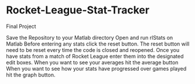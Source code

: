 # Rocket-League-Stat-Tracker
Final Project

Save the Repository to your Matlab directory
Open and run rlStats on Matlab
Before entering any stats click the reset button. The reset button will need to be reset every time the code is closed and reopened.
Once you have stats from a match of Rocket League enter them into the designated edit boxes.
When you want to see your averages hit the average button
When you want to see how your stats have progressed over games played hit the graph button. 
